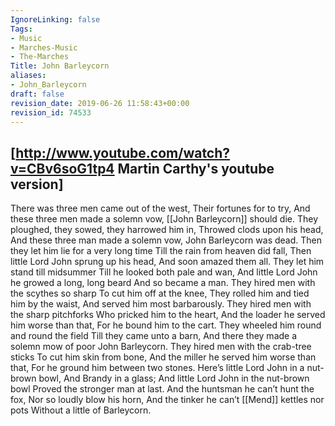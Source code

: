 ```yaml
---
IgnoreLinking: false
Tags:
- Music
- Marches-Music
- The-Marches
Title: John Barleycorn
aliases:
- John_Barleycorn
draft: false
revision_date: 2019-06-26 11:58:43+00:00
revision_id: 74533
---
```


[http://www.youtube.com/watch?v=CBv6soG1tp4 Martin Carthy's youtube version]
--------
There was three men came out of the west,
Their fortunes for to try,
And these three men made a solemn vow,
[[John Barleycorn]] should die.
They ploughed, they sowed, they harrowed him in,
Throwed clods upon his head,
And these three man made a solemn vow,
John Barleycorn was dead.
Then they let him lie for a very long time
Till the rain from heaven did fall,
Then little Lord John sprung up his head,
And soon amazed them all.
They let him stand till midsummer
Till he looked both pale and wan,
And little Lord John he growed a long, long beard
And so became a man.
They hired men with the scythes so sharp
To cut him off at the knee,
They rolled him and tied him by the waist,
And served him most barbarously.
They hired men with the sharp pitchforks
Who pricked him to the heart,
And the loader he served him worse than that,
For he bound him to the cart.
They wheeled him round and round the field
Till they came unto a barn,
And there they made a solemn mow of poor John Barleycorn.
They hired men with the crab-tree sticks
To cut him skin from bone,
And the miller he served him worse than that,
For he ground him between two stones.
Here’s little Lord John in a nut-brown bowl,
And Brandy in a glass;
And little Lord John in the nut-brown bowl
Proved the stronger man at last.
And the huntsman he can’t hunt the fox,
Nor so loudly blow his horn,
And the tinker he can’t [[Mend]] kettles nor pots
Without a little of Barleycorn.